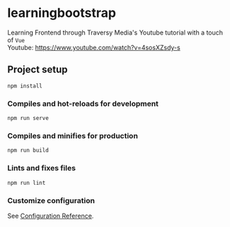 # learningbootstrap
Learning Frontend through Traversy Media's Youtube tutorial with a touch of `Vue`
<br/>
Youtube: https://www.youtube.com/watch?v=4sosXZsdy-s

## Project setup
```
npm install
```

### Compiles and hot-reloads for development
```
npm run serve
```

### Compiles and minifies for production
```
npm run build
```

### Lints and fixes files
```
npm run lint
```

### Customize configuration
See [Configuration Reference](https://cli.vuejs.org/config/).

